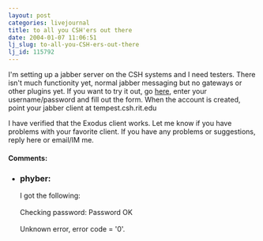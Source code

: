 ```yaml
---
layout: post
categories: livejournal
title: to all you CSH'ers out there
date: 2004-01-07 11:06:51
lj_slug: to-all-you-CSH-ers-out-there
lj_id: 115792
---
```

I'm setting up a jabber server on the CSH systems and I need testers. There isn't much functionity yet, normal jabber messaging but no gateways or other plugins yet. If you want to try it out, go [here](http://www.csh.rit.edu/~retrev/jabber/), enter your username/password and fill out the form. When the account is created, point your jabber client at tempest.csh.rit.edu  



I have verified that the Exodus client works. Let me know if you have problems with your favorite client. If you have any problems or suggestions, reply here or email/IM me.


<div id="comments"><h4>Comments:</h4><div class="lj-comments"><ul>
<li><h3>phyber: </h3>
<a id="comment-157"></a>
<p>I got the following:<br>
<br>
Checking password: Password OK<br>
<br>
Unknown error, error code = '0'.</p>
</li>
</ul></div></div>
